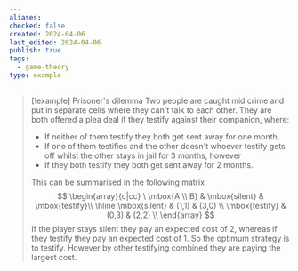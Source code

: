 ```yaml
---
aliases: 
checked: false
created: 2024-04-06
last_edited: 2024-04-06
publish: true
tags:
  - game-theory
type: example
---
```

>[!example] Prisoner's dilemma
> Two people are caught mid crime and put in separate cells where they can't talk to each other. They are both offered a plea deal if they testify against their companion, where:
> - If neither of them testify they both get sent away for one month,
> - If one of them testifies and the other doesn't whoever testify gets off whilst the other stays in jail for 3 months, however
> - If they both testify they both get sent away for 2 months.
> 
> This can be summarised in the following matrix
> $$
> \begin{array}{c|cc}
> \ \mbox{A \\ B} & \mbox{silent} & \mbox{testify}\\ \hline 
> \mbox{silent} & (1,1) & (3,0) \\
> \mbox{testify} & (0,3) & (2,2) \\
> \end{array}
> $$
> If the player stays silent they pay an expected cost of 2, whereas if they testify they pay an expected cost of 1. So the optimum strategy is to testify. However by other testifying combined they are paying the largest cost.
